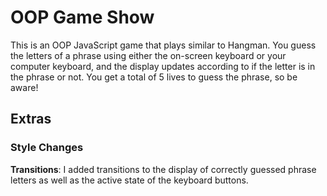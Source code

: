 # OOP Game Show

This is an OOP JavaScript game that plays similar to Hangman. You guess the letters of a phrase using either the on-screen keyboard or your computer keyboard, and the display updates according to if the letter is in the phrase or not. You get a total of 5 lives to guess the phrase, so be aware!

## Extras

### Style Changes

**Transitions**: I added transitions to the display of correctly guessed phrase letters as well as the active state of the keyboard buttons.

